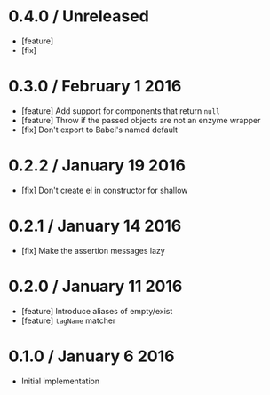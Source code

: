 0.4.0 / Unreleased
==================

  * [feature]
  * [fix]

0.3.0 / February 1 2016
=======================

  * [feature] Add support for components that return `null`
  * [feature] Throw if the passed objects are not an enzyme wrapper
  * [fix] Don't export to Babel's named default

0.2.2 / January 19 2016
=======================

  * [fix] Don't create el in constructor for shallow

0.2.1 / January 14 2016
=======================

  * [fix] Make the assertion messages lazy

0.2.0 / January 11 2016
=======================

  * [feature] Introduce aliases of empty/exist
  * [feature] `tagName` matcher

0.1.0 / January 6 2016
======================

  * Initial implementation
